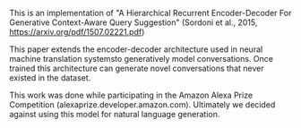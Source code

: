 This is an implementation of "A Hierarchical Recurrent Encoder-Decoder For Generative Context-Aware Query Suggestion" (Sordoni et al., 2015, https://arxiv.org/pdf/1507.02221.pdf)

This paper extends the encoder-decoder architecture used in neural machine translation systemsto generatively model conversations. Once trained this architecture can generate novel conversations that never existed in the dataset.

This work was done while participating in the Amazon Alexa Prize Competition (alexaprize.developer.amazon.com). Ultimately we decided against using this model for natural language generation.
